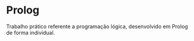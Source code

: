 # Prolog

Trabalho prático referente a programação lógica, desenvolvido em Prolog de forma individual.
